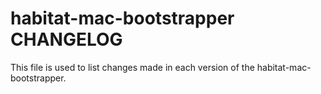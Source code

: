 habitat-mac-bootstrapper CHANGELOG
==========================
This file is used to list changes made in each version of the habitat-mac-bootstrapper.

<!-- latest_release -->
<!-- latest_release -->

<!-- release_rollup -->
<!-- release_rollup -->

<!-- latest_stable_release -->
<!-- latest_stable_release -->
